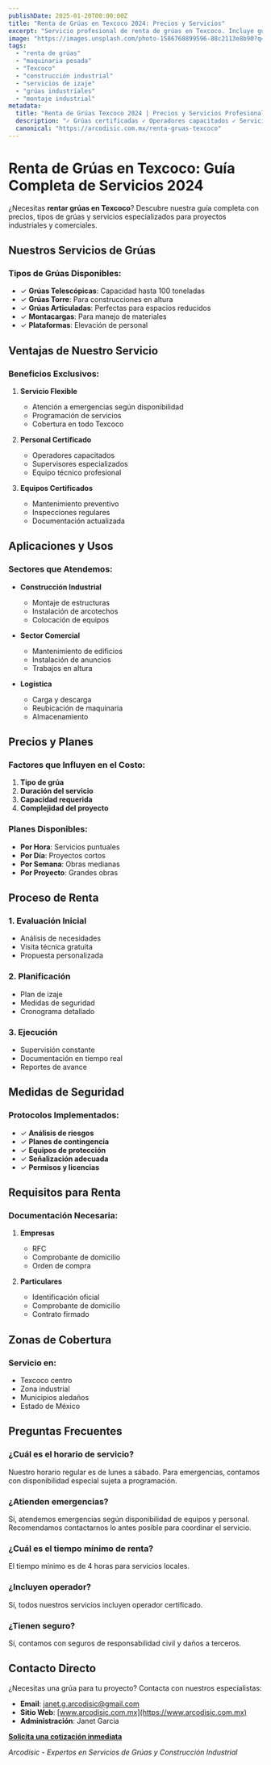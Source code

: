 ```yaml
---
publishDate: 2025-01-20T00:00:00Z
title: "Renta de Grúas en Texcoco 2024: Precios y Servicios"
excerpt: "Servicio profesional de renta de grúas en Texcoco. Incluye guía de precios, tipos de grúas disponibles y asesoría especializada para proyectos industriales."
image: "https://images.unsplash.com/photo-1586768899596-88c2113e8b90?q=80&w=1632&auto=format&fit=crop"
tags:
  - "renta de grúas"
  - "maquinaria pesada"
  - "Texcoco"
  - "construcción industrial"
  - "servicios de izaje"
  - "grúas industriales"
  - "montaje industrial"
metadata:
  title: "Renta de Grúas Texcoco 2024 | Precios y Servicios Profesionales"
  description: "✓ Grúas certificadas ✓ Operadores capacitados ✓ Servicio 24/7 ✓ Mejor precio garantizado en Texcoco"
  canonical: "https://arcodisic.com.mx/renta-gruas-texcoco"
---
```


# Renta de Grúas en Texcoco: Guía Completa de Servicios 2024

¿Necesitas **rentar grúas en Texcoco**? Descubre nuestra guía completa con precios, tipos de grúas y servicios especializados para proyectos industriales y comerciales.

## Nuestros Servicios de Grúas

### Tipos de Grúas Disponibles:
- ✓ **Grúas Telescópicas**: Capacidad hasta 100 toneladas
- ✓ **Grúas Torre**: Para construcciones en altura
- ✓ **Grúas Articuladas**: Perfectas para espacios reducidos
- ✓ **Montacargas**: Para manejo de materiales
- ✓ **Plataformas**: Elevación de personal

## Ventajas de Nuestro Servicio

### Beneficios Exclusivos:
1. **Servicio Flexible**
   - Atención a emergencias según disponibilidad
   - Programación de servicios
   - Cobertura en todo Texcoco

2. **Personal Certificado**
   - Operadores capacitados
   - Supervisores especializados
   - Equipo técnico profesional

3. **Equipos Certificados**
   - Mantenimiento preventivo
   - Inspecciones regulares
   - Documentación actualizada

## Aplicaciones y Usos

### Sectores que Atendemos:
- **Construcción Industrial**
  - Montaje de estructuras
  - Instalación de arcotechos
  - Colocación de equipos

- **Sector Comercial**
  - Mantenimiento de edificios
  - Instalación de anuncios
  - Trabajos en altura

- **Logística**
  - Carga y descarga
  - Reubicación de maquinaria
  - Almacenamiento

## Precios y Planes

### Factores que Influyen en el Costo:
1. **Tipo de grúa**
2. **Duración del servicio**
3. **Capacidad requerida**
4. **Complejidad del proyecto**

### Planes Disponibles:
- **Por Hora**: Servicios puntuales
- **Por Día**: Proyectos cortos
- **Por Semana**: Obras medianas
- **Por Proyecto**: Grandes obras

## Proceso de Renta

### 1. **Evaluación Inicial**
- Análisis de necesidades
- Visita técnica gratuita
- Propuesta personalizada

### 2. **Planificación**
- Plan de izaje
- Medidas de seguridad
- Cronograma detallado

### 3. **Ejecución**
- Supervisión constante
- Documentación en tiempo real
- Reportes de avance

## Medidas de Seguridad

### Protocolos Implementados:
- ✓ **Análisis de riesgos**
- ✓ **Planes de contingencia**
- ✓ **Equipos de protección**
- ✓ **Señalización adecuada**
- ✓ **Permisos y licencias**

## Requisitos para Renta

### Documentación Necesaria:
1. **Empresas**
   - RFC
   - Comprobante de domicilio
   - Orden de compra

2. **Particulares**
   - Identificación oficial
   - Comprobante de domicilio
   - Contrato firmado

## Zonas de Cobertura

### Servicio en:
- Texcoco centro
- Zona industrial
- Municipios aledaños
- Estado de México

## Preguntas Frecuentes

### ¿Cuál es el horario de servicio?
Nuestro horario regular es de lunes a sábado. Para emergencias, contamos con disponibilidad especial sujeta a programación.

### ¿Atienden emergencias?
Sí, atendemos emergencias según disponibilidad de equipos y personal. Recomendamos contactarnos lo antes posible para coordinar el servicio.

### ¿Cuál es el tiempo mínimo de renta?
El tiempo mínimo es de 4 horas para servicios locales.

### ¿Incluyen operador?
Sí, todos nuestros servicios incluyen operador certificado.

### ¿Tienen seguro?
Sí, contamos con seguros de responsabilidad civil y daños a terceros.

## Contacto Directo

¿Necesitas una grúa para tu proyecto? Contacta con nuestros especialistas:

- **Email**: [janet.g.arcodisic@gmail.com](mailto:janet.g.arcodisic@gmail.com)
- **Sitio Web**: [www.arcodisic.com.mx](https://www.arcodisic.com.mx)
- **Administración**: Janet Garcia

**[Solicita una cotización inmediata](https://arcodisic.com.mx/contact)**

*Arcodisic - Expertos en Servicios de Grúas y Construcción Industrial* 